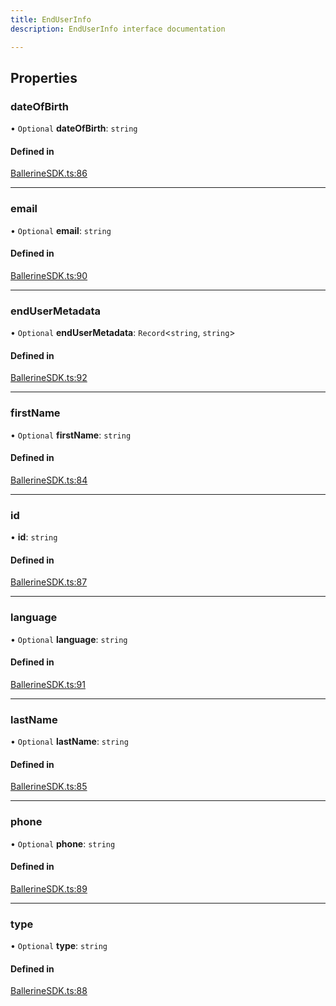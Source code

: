 ```yaml
---
title: EndUserInfo
description: EndUserInfo interface documentation

---
```


## Properties

### dateOfBirth

• `Optional` **dateOfBirth**: `string`

#### Defined in

[BallerineSDK.ts:86](https://github.com/ballerine-io/ballerine/blob/dev/sdks/web-ui-sdk/src/types/BallerineSDK.ts#L86)

---

### email

• `Optional` **email**: `string`

#### Defined in

[BallerineSDK.ts:90](https://github.com/ballerine-io/ballerine/blob/dev/sdks/web-ui-sdk/src/types/BallerineSDK.ts#L90)

---

### endUserMetadata

• `Optional` **endUserMetadata**: `Record`<`string`, `string`\>

#### Defined in

[BallerineSDK.ts:92](https://github.com/ballerine-io/ballerine/blob/dev/sdks/web-ui-sdk/src/types/BallerineSDK.ts#L92)

---

### firstName

• `Optional` **firstName**: `string`

#### Defined in

[BallerineSDK.ts:84](https://github.com/ballerine-io/ballerine/blob/dev/sdks/web-ui-sdk/src/types/BallerineSDK.ts#L84)

---

### id

• **id**: `string`

#### Defined in

[BallerineSDK.ts:87](https://github.com/ballerine-io/ballerine/blob/dev/sdks/web-ui-sdk/src/types/BallerineSDK.ts#L87)

---

### language

• `Optional` **language**: `string`

#### Defined in

[BallerineSDK.ts:91](https://github.com/ballerine-io/ballerine/blob/dev/sdks/web-ui-sdk/src/types/BallerineSDK.ts#L91)

---

### lastName

• `Optional` **lastName**: `string`

#### Defined in

[BallerineSDK.ts:85](https://github.com/ballerine-io/ballerine/blob/dev/sdks/web-ui-sdk/src/types/BallerineSDK.ts#L85)

---

### phone

• `Optional` **phone**: `string`

#### Defined in

[BallerineSDK.ts:89](https://github.com/ballerine-io/ballerine/blob/dev/sdks/web-ui-sdk/src/types/BallerineSDK.ts#L89)

---

### type

• `Optional` **type**: `string`

#### Defined in

[BallerineSDK.ts:88](https://github.com/ballerine-io/ballerine/blob/dev/sdks/web-ui-sdk/src/types/BallerineSDK.ts#L88)
